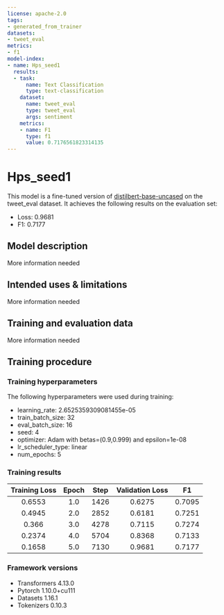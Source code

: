```yaml
---
license: apache-2.0
tags:
- generated_from_trainer
datasets:
- tweet_eval
metrics:
- f1
model-index:
- name: Hps_seed1
  results:
  - task:
      name: Text Classification
      type: text-classification
    dataset:
      name: tweet_eval
      type: tweet_eval
      args: sentiment
    metrics:
    - name: F1
      type: f1
      value: 0.7176561823314135
---
```


<!-- This model card has been generated automatically according to the information the Trainer had access to. You
should probably proofread and complete it, then remove this comment. -->

# Hps_seed1

This model is a fine-tuned version of [distilbert-base-uncased](https://huggingface.co/distilbert-base-uncased) on the tweet_eval dataset.
It achieves the following results on the evaluation set:
- Loss: 0.9681
- F1: 0.7177

## Model description

More information needed

## Intended uses & limitations

More information needed

## Training and evaluation data

More information needed

## Training procedure

### Training hyperparameters

The following hyperparameters were used during training:
- learning_rate: 2.6525359309081455e-05
- train_batch_size: 32
- eval_batch_size: 16
- seed: 4
- optimizer: Adam with betas=(0.9,0.999) and epsilon=1e-08
- lr_scheduler_type: linear
- num_epochs: 5

### Training results

| Training Loss | Epoch | Step | Validation Loss | F1     |
|:-------------:|:-----:|:----:|:---------------:|:------:|
| 0.6553        | 1.0   | 1426 | 0.6275          | 0.7095 |
| 0.4945        | 2.0   | 2852 | 0.6181          | 0.7251 |
| 0.366         | 3.0   | 4278 | 0.7115          | 0.7274 |
| 0.2374        | 4.0   | 5704 | 0.8368          | 0.7133 |
| 0.1658        | 5.0   | 7130 | 0.9681          | 0.7177 |


### Framework versions

- Transformers 4.13.0
- Pytorch 1.10.0+cu111
- Datasets 1.16.1
- Tokenizers 0.10.3
